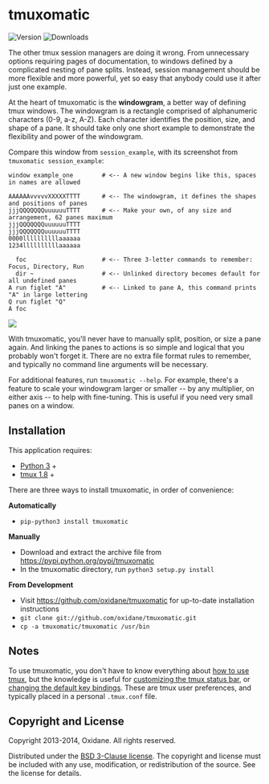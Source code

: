 

# tmuxomatic
![Version](http://img.shields.io/pypi/v/tmuxomatic.svg?style=flat)
![Downloads](http://img.shields.io/pypi/dd/tmuxomatic.svg?style=flat)

The other tmux session managers are doing it wrong.  From unnecessary options requiring pages of documentation, to windows defined by a complicated nesting of pane splits.  Instead, session management should be more flexible and more powerful, yet so easy that anybody could use it after just one example.

At the heart of tmuxomatic is the **windowgram**, a better way of defining tmux windows.  The windowgram is a rectangle comprised of alphanumeric characters (0-9, a-z, A-Z).  Each character identifies the position, size, and shape of a pane.  It should take only one short example to demonstrate the flexibility and power of the windowgram.

Compare this window from `session_example`, with its screenshot from `tmuxomatic session_example`:

	window example_one        # <-- A new window begins like this, spaces in names are allowed

	AAAAAAvvvvvXXXXXTTTT      # <-- The windowgram, it defines the shapes and positions of panes
	jjjQQQQQQQuuuuuuTTTT      # <-- Make your own, of any size and arrangement, 62 panes maximum
	jjjQQQQQQQuuuuuuTTTT
	jjjQQQQQQQuuuuuuTTTT
	0000llllllllllaaaaaa
	1234llllllllllaaaaaa

	  foc                     # <-- Three 3-letter commands to remember: Focus, Directory, Run
	  dir ~                   # <-- Unlinked directory becomes default for all undefined panes
	A run figlet "A"          # <-- Linked to pane A, this command prints "A" in large lettering
	Q run figlet "Q"
	A foc

![](https://github.com/oxidane/tmuxomatic/blob/master/img/example.png)

With tmuxomatic, you'll never have to manually split, position, or size a pane again.  And linking the panes to actions is so simple and logical that you probably won't forget it.  There are no extra file format rules to remember, and typically no command line arguments will be necessary.

For additional features, run `tmuxomatic --help`.  For example, there's a feature to scale your windowgram larger or smaller -- by any multiplier, on either axis -- to help with fine-tuning.  This is useful if you need very small panes on a window.



## Installation

This application requires:

* [Python 3](http://www.python.org/getit/) +
* [tmux 1.8](http://tmux.sourceforge.net/) +

There are three ways to install tmuxomatic, in order of convenience:

**Automatically**

* `pip-python3 install tmuxomatic`

**Manually**

* Download and extract the archive file from https://pypi.python.org/pypi/tmuxomatic
* In the tmuxomatic directory, run `python3 setup.py install`

**From Development**

* Visit https://github.com/oxidane/tmuxomatic for up-to-date installation instructions
* `git clone git://github.com/oxidane/tmuxomatic.git`
* `cp -a tmuxomatic/tmuxomatic /usr/bin`



## Notes

To use tmuxomatic, you don't have to know everything about [how to use tmux](http://net.tutsplus.com/tutorials/tools-and-tips/intro-to-tmux/), but the knowledge is useful for [customizing the tmux status bar](http://me.veekun.com/blog/2012/03/21/tmux-is-sweet-as-heck/), or [changing the default key bindings](https://wiki.archlinux.org/index.php/tmux#Key_bindings).  These are tmux user preferences, and typically placed in a personal `.tmux.conf` file.



## Copyright and License

Copyright 2013-2014, Oxidane.
All rights reserved.

Distributed under the [BSD 3-Clause license](http://opensource.org/licenses/BSD-3-Clause).  The copyright and license must be included with any use, modification, or redistribution of the source.  See the license for details.

